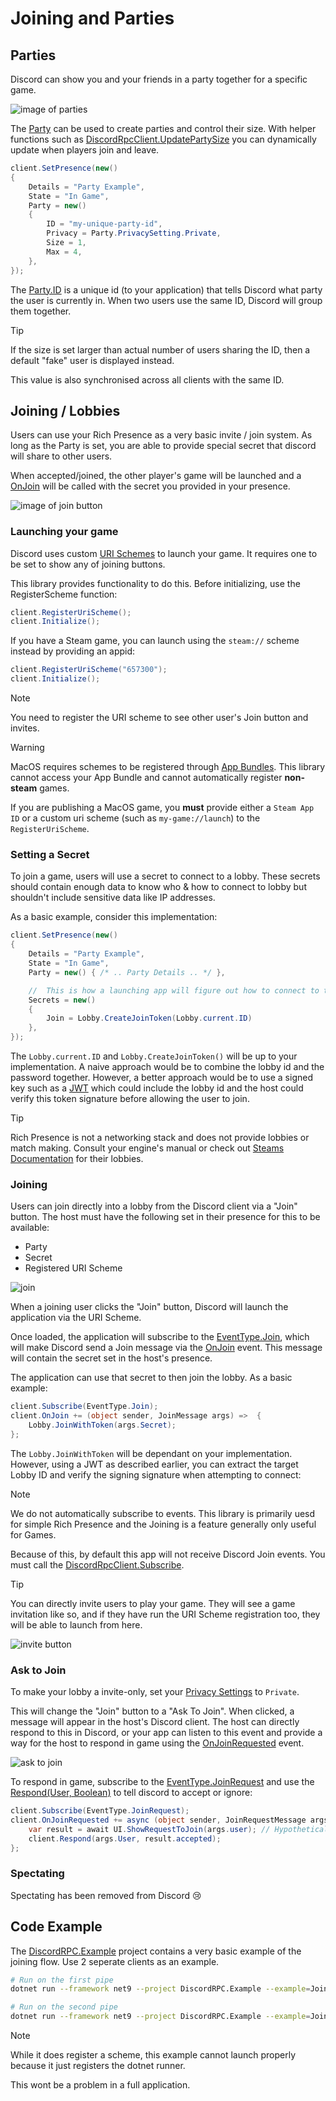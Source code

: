 # Joining and Parties
## Parties
Discord can show you and your friends in a party together for a specific game.

![image of parties](https://i.lu.je/2025/firefox_cxOtJ1xrdJ.png)

The [Party](xref:DiscordRPC.Party) can be used to create parties and control their size. With helper functions such as [DiscordRpcClient.UpdatePartySize](xref:DiscordRPC.DiscordRpcClient.UpdatePartySize(System.Int32)) you can dynamically update when players join and leave.
```cs
client.SetPresence(new()
{
    Details = "Party Example",
    State = "In Game",
    Party = new()
    {
        ID = "my-unique-party-id",
        Privacy = Party.PrivacySetting.Private,
        Size = 1,
        Max = 4,
    },
});
```
The [Party.ID](xref:DiscordRPC.Party.ID) is a unique id (to your application) that tells Discord what party the user is currently in. When two users use the same ID, Discord will group them together.

> [!TIP]
> If the size is set larger than actual number of users sharing the ID, then a default "fake" user is displayed instead.
>
> This value is also synchronised across all clients with the same ID.

## Joining / Lobbies
Users can use your Rich Presence as a very basic invite / join system. As long as the Party is set, you are able to provide special secret that discord will share to other users.

When accepted/joined, the other player's game will be launched and a [OnJoin](xref:DiscordRPC.DiscordRpcClient.OnJoin) will be called with the secret you provided in your presence.

![image of join button](https://i.lu.je/2025/Discord_dT7xxZDifj.png)


### Launching your game
Discord uses custom [URI Schemes](https://developer.mozilla.org/en-US/docs/Web/URI/Reference/Schemes) to launch your game. It requires one to be set to show any of joining buttons.

This library provides functionality to do this. Before initializing, use the RegisterScheme function:
```cs
client.RegisterUriScheme();
client.Initialize();
```

If you have a Steam game, you can launch using the `steam://` scheme instead by providing an appid:
```cs
client.RegisterUriScheme("657300");
client.Initialize();
```

> [!NOTE]
> You need to register the URI scheme to see other user's Join button and invites.

> [!WARNING]
> MacOS requires schemes to be registered through [App Bundles](https://developer.apple.com/documentation/xcode/defining-a-custom-url-scheme-for-your-app). This library cannot access your App Bundle and cannot automatically register **non-steam** games. 
>
> If you are publishing a MacOS game, you **must** provide either a `Steam App ID` or a custom uri scheme (such as `my-game://launch`) to the `RegisterUriScheme`. 

### Setting a Secret
To join a game, users will use a secret to connect to a lobby. These secrets should contain enough data to know who & how to connect to lobby but shouldn't include sensitive data like IP addresses.

As a basic example, consider this implementation:
```cs
client.SetPresence(new()
{
    Details = "Party Example",
    State = "In Game",
    Party = new() { /* .. Party Details .. */ },

    //  This is how a launching app will figure out how to connect to the game.
    Secrets = new()
    {
        Join = Lobby.CreateJoinToken(Lobby.current.ID)
    },
});

```

The `Lobby.current.ID` and `Lobby.CreateJoinToken()` will be up to your implementation. A naive approach would be to combine the lobby id and the password together. However, a better approach would be to use a signed key such as a [JWT](https://www.jwt.io/introduction#when-to-use-json-web-tokens) which could include the lobby id and the host could verify this token signature before allowing the user to join.

> [!TIP]
> Rich Presence is not a networking stack and does not provide lobbies or match making.
> Consult your engine's manual or check out [Steams Documentation](https://partner.steamgames.com/doc/features/multiplayer/matchmaking) for their lobbies.

### Joining
Users can join directly into a lobby from the Discord client via a "Join" button. The host must have the following set in their presence for this to be available:
* Party
* Secret
* Registered URI Scheme

![join](https://i.lu.je/2025/Discord_dT7xxZDifj.png)

When a joining user clicks the "Join" button, Discord will launch the application via the URI Scheme.

Once loaded, the application will subscribe to the [EventType.Join](xref:DiscordRPC.EventType), which will make Discord send a Join message via the [OnJoin](xref:DiscordRPC.DiscordRpcClient.OnJoin) event. This message will contain the secret set in the host's presence.

The application can use that secret to then join the lobby. As a basic example:
```cs
client.Subscribe(EventType.Join);
client.OnJoin += (object sender, JoinMessage args) =>  {
    Lobby.JoinWithToken(args.Secret);
};  
```

The `Lobby.JoinWithToken` will be dependant on your implementation. However, using a JWT as described earlier, you can extract the target Lobby ID and verify the signing signature when attempting to connect:

> [!NOTE]
> We do not automatically subscribe to events. This library is primarily uesd for simple Rich Presence and the Joining is a feature generally only useful for Games.
>
> Because of this, by default this app will not receive Discord Join events. You must call the [DiscordRpcClient.Subscribe](xref:DiscordRPC.DiscordRpcClient.Subscribe(DiscordRPC.EventType)).

> [!TIP]
> You can directly invite users to play your game. They will see a game invitation like so, and if they have run the URI Scheme registration too, they will be able to launch from here.
> 
> ![invite button](https://i.lu.je/2025/Discord_ivzV8uc0F8.png)

### Ask to Join
To make your lobby a invite-only, set your [Privacy Settings](xref:DiscordRPC.Party.PrivacySetting) to `Private`.

This will change the "Join" button to a "Ask To Join". When clicked, a message will appear in the host's Discord client. The host can directly respond to this in Discord, or your app can listen to this event and provide a way for the host to respond in game using the [OnJoinRequested](xref:DiscordRPC.DiscordRpcClient.OnJoinRequested) event.

![ask to join](https://i.lu.je/2025/Discord_P1f65SgZun.png)

To respond in game, subscribe to the [EventType.JoinRequest](xref:DiscordRPC.EventType) and use the [Respond(User, Boolean)](xref:DiscordRPC.DiscordRpcClient.Respond(DiscordRPC.User,System.Boolean)) to tell discord to accept or ignore:

```cs
client.Subscribe(EventType.JoinRequest);
client.OnJoinRequested += async (object sender, JoinRequestMessage args) => {
    var result = await UI.ShowRequestToJoin(args.user); // Hypothetical UI system
    client.Respond(args.User, result.accepted);
};
```

### Spectating
Spectating has been removed from Discord 😢

## Code Example
The [DiscordRPC.Example](https://github.com/Lachee/discord-rpc-csharp/blob/master/DiscordRPC.Example/Joining.cs) project contains a very basic example of the joining flow. Use 2 seperate clients as an example. 

```sh
# Run on the first pipe
dotnet run --framework net9 --project DiscordRPC.Example --example=Joining --pipe=0

# Run on the second pipe
dotnet run --framework net9 --project DiscordRPC.Example --example=Joining --pipe=1
```

> [!NOTE]
> While it does register a scheme, this example cannot launch properly because it just registers the dotnet runner. 
>
> This wont be a problem in a full application.